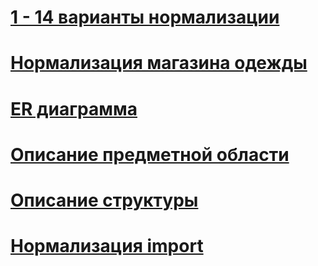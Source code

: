 # [1 - 14 варианты нормализации](https://docs.yandex.ru/docs/view?url=ya-disk%3A%2F%2F%2Fdisk%2F14.09%20про%2FШамиев%2F14%20Вариантов.pdf&name=14%20Вариантов.pdf&uid=1735612068&nosw=1)
# [Нормализация магазина одежды](https://disk.yandex.ru/edit/disk/disk%2F14.09%20про%2FШамиев%2FНормализация%20магазина%20одежды.xlsx?sk=ya008284143c71b3814c5ccca3d90a671)
# [ER диаграмма](https://disk.yandex.ru/client/disk/14.09%20про/Шамиев?idApp=client&dialog=slider&idDialog=%2Fdisk%2F14.09%20про%2FШамиев%2Fизображение_2024-09-27_145743815.png)
# [Описание предметной области](https://docs.yandex.ru/docs/view?url=ya-disk%3A%2F%2F%2Fdisk%2F14.09%20про%2FШамиев%2FШамиев%20П-2.pdf&name=Шамиев%20П-2.pdf&uid=1735612068)
# [Описание структуры](https://docs.yandex.ru/docs/view?url=ya-disk%3A%2F%2F%2Fdisk%2F14.09%20про%2FШамиев%2FТаблица%201%20-.pdf&name=Таблица%201%20-.pdf&uid=1735612068)
# [Нормализация import](https://docviewer.yandex.ru/?url=ya-disk%3A%2F%2F%2Fdisk%2F14.09%20про%2FШамиев%2Fнормализация%20import.pdf&name=нормализация%20import.pdf&uid=1735612068)
